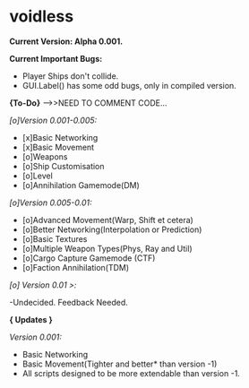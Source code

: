 voidless
========
**Current Version: Alpha 0.001.**

**Current Important Bugs:**
  - Player Ships don't collide.
  - GUI.Label() has some odd bugs, only in compiled version.

**{To-Do}**
-->>NEED TO COMMENT CODE...

*[o]Version 0.001-0.005:*
  - [x]Basic Networking
  - [x]Basic Movement
  - [o]Weapons
  - [o]Ship Customisation
  - [o]Level
  - [o]Annihilation Gamemode(DM)

*[o]Version 0.005-0.01:*
  - [o]Advanced Movement(Warp, Shift et cetera)
  - [o]Better Networking(Interpolation or Prediction)
  - [o]Basic Textures
  - [o]Multiple Weapon Types(Phys, Ray and Util)
  - [o]Cargo Capture Gamemode (CTF)
  - [o]Faction Annihilation(TDM)

*[o] Version 0.01 >:*

  -Undecided. Feedback Needed.

**{ Updates }**

*Version 0.001:*
  - Basic Networking
  - Basic Movement(Tighter and better* than version -1)
  - All scripts designed to be more extendable than version -1.
